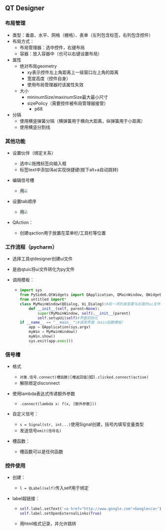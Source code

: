 ## QT Designer

### 布局管理

- 类型：垂直、水平、网格（栅格）、表单（左列包含标签，右列包含控件）
- 布局方式：
  - 布局管理器：选中控件，右键布局
  - 容器：放入容器中（也可以右键设置布局）
- 属性
  - 绝对布局geometry
    - xy表示控件左上角距离上一级窗口左上角的距离
    - 宽度高度（控件自身）
    - 使用布局管理器时该属性失效
  - 大小
    - mininumSize/maxinumSize最大最小尺寸
    - sizePolicy（需要控件被布局管理器接管）
      - p68
- 分隔
  - 使用横竖弹簧分隔（横弹簧用于横向大距离，纵弹簧用于小距离）
  - 使用横竖分割线

### 其他功能

- 设置伙伴（绑定关系）
  - 选中<img src="../media/friend.png" style="zoom: 67%;" />拖拽标签向输入框
  - 标签text中添加(&a)实现快捷键(按下alt+a自动跳转)
- 编辑信号槽
  - 用<img src="../media/signal.png" style="zoom:67%;" />

- 设置tab顺序
  - 用<img src="../media/tab.png" style="zoom:67%;" />
- QAction：
  - 创建qaction用于放置在菜单栏/工具栏等位置

### 工作流程（pycharm）

- 选择工具qtdesigner创建ui文件

- 是由qtuic将ui文件转化为py文件

- 调用模板：

  - ```python
    import sys
    from PySide6.QtWidgets import QApplication, QMainWindow, QWidget, QDialog
    from untitled import*
    class MyMainWindow(QDialog, Ui_Dialog):#前一项的类型要与后面的ui文件的类型保持一致
        def __init__(self, parent=None):
            super(MyMainWindow, self).__init__(parent)
            self.setupUi(self)#界面初始化
    if __name__ == "__main__":#调用界面（main函数模板）
        app = QApplication(sys.argv)
        myWin = MyMainWindow()
        myWin.show()
        sys.exit(app.exec())
    ```

### 信号槽

- 格式
  - `对象.信号.connect(槽函数)[槽返回值]`如`l.clicked.connect(active)`
  - 解除绑定disconnect
- 使用lambda表达式传递额外参数
  - `.connect(lambda x: f(x, [额外参数]))`

- 自定义信号：
  - `s = Signal(str, int...)`使用Signal创建，括号内填写变量类型
  - 发送信号`emit(信号名)`

- 槽函数：
  - 槽函数可以是任何函数


### 控件使用

- 创建：                                            
  - `l = QLabel(self)`传入self用于绑定          

- label超链接：

  - ```python
    self.label.setText('<a href="http://www.google.com">Google</a>')
    self.label.setOpenExternalLinks(True)
    ```

  - 用html格式记录，并允许跳转
